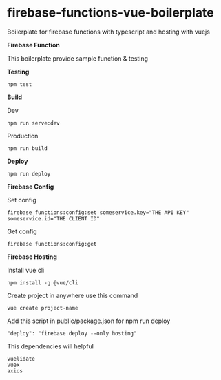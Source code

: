 # firebase-functions-vue-boilerplate
Boilerplate for firebase functions with typescript and hosting with vuejs

**Firebase Function**

This boilerplate provide sample function & testing

**Testing**

```
npm test
```

**Build**

Dev
```
npm run serve:dev
```

Production
```
npm run build
```

**Deploy**

```
npm run deploy
```

**Firebase Config**

Set config

```
firebase functions:config:set someservice.key="THE API KEY" someservice.id="THE CLIENT ID"
```

Get config

```
firebase functions:config:get
```

**Firebase Hosting**

Install vue cli

```
npm install -g @vue/cli
```

Create project in anywhere use this command

```
vue create project-name
```

Add this script in public/package.json for npm run deploy

```
"deploy": "firebase deploy --only hosting"
```

This dependencies will helpful

    vuelidate
    vuex
    axios